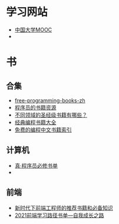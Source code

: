 
# 学习网站
- [中国大学MOOC](https://www.icourse163.org/channel/3002.htm)
- []()


# 书

## 合集
- [free-programming-books-zh](https://github.com/EbookFoundation/free-programming-books/blob/master/books/free-programming-books-zh.md)
- [程序员的书籍资源](https://zhuanlan.zhihu.com/p/23857699)
- [不同领域的圣经级书籍有哪些？](https://www.zhihu.com/question/28438145)
- [经典编程书籍大全](https://github.com/jobbole/awesome-programming-books)
- [免费的编程中文书籍索引](https://github.com/justjavac/free-programming-books-zh_CN)

## 计算机
- [真·程序员必修书单](https://juejin.cn/post/6844904048831758350)
- []()


## 前端
- [新时代下前端工程师的推荐书籍和必备知识](https://juejin.cn/post/6844903781897863176)
- [2021前端学习路径书单—自我成长之路](https://juejin.cn/post/6930419481835470861)
